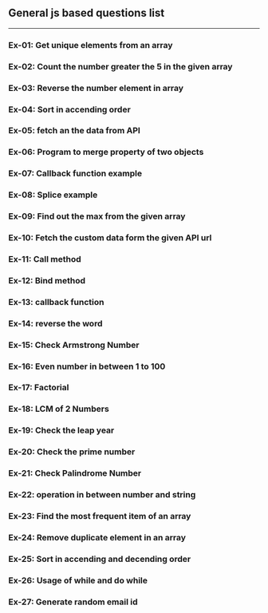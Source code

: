 ## General js based questions list
___
### Ex-01: Get unique elements from an array
### Ex-02: Count the number greater the 5 in the given array
### Ex-03: Reverse the number element in array
### Ex-04: Sort in accending order
### Ex-05: fetch an the data from API
### Ex-06: Program to merge property of two objects
### Ex-07: Callback function example
### Ex-08: Splice example
### Ex-09: Find out the max from the given array
### Ex-10: Fetch the custom data form the given API url
### Ex-11: Call method
### Ex-12: Bind method
### Ex-13: callback function
### Ex-14: reverse the word
### Ex-15: Check Armstrong Number
### Ex-16: Even number in between 1 to 100
### Ex-17: Factorial 
### Ex-18: LCM of 2 Numbers
### Ex-19: Check the leap year
### Ex-20: Check the prime number
### Ex-21: Check Palindrome Number
### Ex-22: operation in between number and string
### Ex-23: Find the most frequent item of an array
### Ex-24: Remove duplicate element in an array
### Ex-25: Sort in accending and decending order
### Ex-26: Usage of while and do while
### Ex-27: Generate random email id
